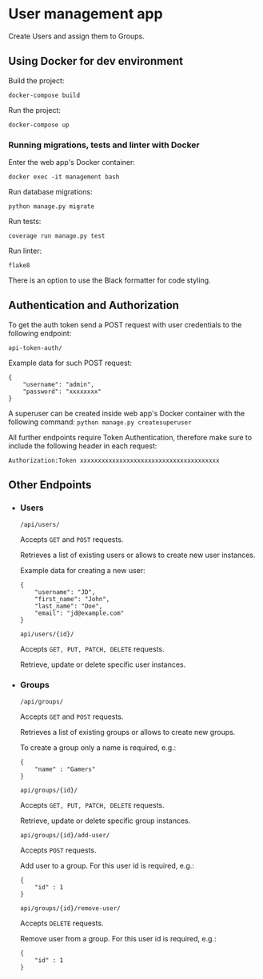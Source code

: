 # User management app
Create Users and assign them to Groups.

## Using Docker for dev environment
Build the project:

`docker-compose build`

Run the project:

`docker-compose up`

### Running migrations, tests and linter with Docker
Enter the web app's Docker container:

`docker exec -it management bash`

Run database migrations:

`python manage.py migrate`

Run tests:

`coverage run manage.py test`

Run linter:

`flake8`

There is an option to use the Black formatter for code styling.

## Authentication and Authorization

To get the auth token send a POST request with user credentials to 
the following endpoint:

`api-token-auth/`

Example data for such POST request:
```
{
    "username": "admin",
    "password": "xxxxxxxx"
}
```

A superuser can be created inside web app's Docker container 
with the following command: `python manage.py createsuperuser`


All further endpoints require Token Authentication, therefore make sure to 
include the following header in each request:

`Authorization:Token xxxxxxxxxxxxxxxxxxxxxxxxxxxxxxxxxxxxxxx`


## Other Endpoints

* ### Users

    `/api/users/`

    Accepts `GET` and `POST` requests.

    Retrieves a list of existing users or allows to create new 
user instances. 

    Example data for creating a new user:
    ```
    {
        "username": "JD",
        "first_name": "John",
        "last_name": "Doe",
        "email": "jd@example.com"
    }
    ```
    `api/users/{id}/`

    Accepts `GET, PUT, PATCH, DELETE` requests.

    Retrieve, update or delete specific user instances.

* ### Groups

    `/api/groups/`

    Accepts `GET` and `POST` requests.

    Retrieves a list of existing groups or allows to create new 
    groups.

    To create a group only a name is required, e.g.:
    ```
    {
        "name" : "Gamers"
    }
    ```
    `api/groups/{id}/`

    Accepts `GET, PUT, PATCH, DELETE` requests.

    Retrieve, update or delete specific group instances.

    `api/groups/{id}/add-user/`

    Accepts `POST` requests.

    Add user to a group. For this user id is required, e.g.:
    ```
    {
        "id" : 1
    }
    ```

    `api/groups/{id}/remove-user/`

    Accepts `DELETE` requests.

    Remove user from a group. For this user id is required, e.g.:
    ```
    {
        "id" : 1
    }
    ```